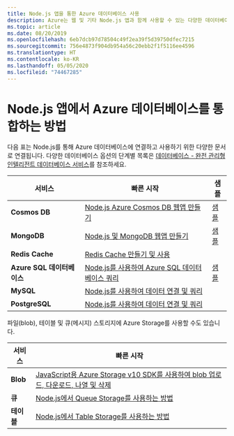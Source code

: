 ```yaml
---
title: Node.js 앱을 통한 Azure 데이터베이스 사용
description: Azure는 웹 및 기타 Node.js 앱과 함께 사용할 수 있는 다양한 데이터베이스를 제공합니다.
ms.topic: article
ms.date: 08/20/2019
ms.openlocfilehash: 6eb7dcb97d78504c49f2ea39f5d39750dfec7215
ms.sourcegitcommit: 756e4873f904db954a56c20ebb2f1f5116ee4596
ms.translationtype: HT
ms.contentlocale: ko-KR
ms.lasthandoff: 05/05/2020
ms.locfileid: "74467285"
---
```

# <a name="how-to-integrate-azure-databases-in-nodejs-apps"></a>Node.js 앱에서 Azure 데이터베이스를 통합하는 방법

다음 표는 Node.js를 통해 Azure 데이터베이스에 연결하고 사용하기 위한 다양한 문서로 연결됩니다. 다양한 데이터베이스 옵션의 단계별 목록은 [데이터베이스 - 완전 관리형 인텔리전트 데이터베이스 서비스](https://azure.microsoft.com/product-categories/databases/)를 참조하세요.

| 서비스 | 빠른 시작 | 샘플 |
| --- | --- | --- |
| **Cosmos DB** | [Node.js Azure Cosmos DB 웹앱 만들기](/azure/cosmos-db/create-sql-api-nodejs) | [샘플](https://docs.microsoft.com/samples/browse/?languages=javascript%2Cnodejs&products=azure-cosmos-db) |
| **MongoDB** | [Node.js 및 MongoDB 웹앱 만들기](/azure/app-service-web/app-service-web-tutorial-nodejs-mongodb-app) | [샘플](https://docs.microsoft.com/samples/browse/?languages=javascript%2Cnodejs&term=Mongo%20DB) |
| **Redis Cache** | [Redis Cache 만들기 및 사용](/azure/redis-cache/cache-nodejs-get-started) | |
| **Azure SQL 데이터베이스** | [Node.js를 사용하여 Azure SQL 데이터베이스 쿼리](/azure/sql-database/sql-database-connect-query-nodejs) | [샘플](https://docs.microsoft.com/samples/browse/?languages=javascript%2Cnodejs&products=azure-sql-database) | |
| **MySQL** | [Node.js를 사용하여 데이터 연결 및 쿼리](/azure/mysql/connect-nodejs) | |
| **PostgreSQL** | [Node.js를 사용하여 데이터 연결 및 쿼리](/azure/postgresql/connect-nodejs) | |

파일(blob), 테이블 및 큐(메시지) 스토리지에 Azure Storage를 사용할 수도 있습니다.

| 서비스 | 빠른 시작 |
| --- | --- |
| **Blob** | [JavaScript용 Azure Storage v10 SDK를 사용하여 blob 업로드, 다운로드, 나열 및 삭제](/azure/storage/blobs/storage-quickstart-blobs-nodejs-v10) |
| **큐** | [Node.js에서 Queue Storage를 사용하는 방법](/azure/storage/queues/storage-nodejs-how-to-use-queues) |
| **테이블** | [Node.js에서 Table Storage를 사용하는 방법](/azure/cosmos-db/table-storage-how-to-use-nodejs) |
